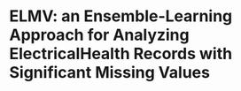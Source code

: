 # ELMV: an Ensemble-Learning Approach for Analyzing ElectricalHealth Records with Significant Missing Values
 
